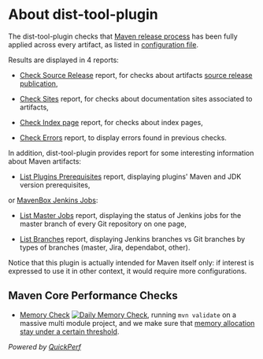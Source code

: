 <!--
  Licensed to the Apache Software Foundation (ASF) under one
  or more contributor license agreements.  See the NOTICE file
  distributed with this work for additional information
  regarding copyright ownership.  The ASF licenses this file
  to you under the Apache License, Version 2.0 (the
  "License"); you may not use this file except in compliance
  with the License.  You may obtain a copy of the License at

    http://www.apache.org/licenses/LICENSE-2.0

  Unless required by applicable law or agreed to in writing,
  software distributed under the License is distributed on an
  "AS IS" BASIS, WITHOUT WARRANTIES OR CONDITIONS OF ANY
  KIND, either express or implied.  See the License for the
  specific language governing permissions and limitations
  under the License.
-->

About dist-tool-plugin
=====

The dist-tool-plugin checks that [Maven release process][6] has been fully applied across every artifact, as listed in [configuration file][4].

Results are displayed in 4 reports:

* [Check Source Release][2] report, for checks about artifacts [source release publication][5],

* [Check Sites][1] report, for checks about documentation sites associated to artifacts,

* [Check Index page][3] report, for checks about index pages,

* [Check Errors][8] report, to display errors found in previous checks.

In addition, dist-tool-plugin provides report for some interesting information about Maven artifacts:

* [List Plugins Prerequisites][7] report, displaying plugins' Maven and JDK version prerequisites,

or [MavenBox Jenkins Jobs](https://ci-builds.apache.org/job/Maven/job/maven-box/):

* [List Master Jobs][9] report, displaying the status of Jenkins jobs for the master branch of every Git repository on one page,

* [List Branches][10] report, displaying Jenkins branches vs Git branches by types of branches (master, Jira, dependabot, other).

Notice that this plugin is actually intended for Maven itself only: if interest is expressed to use it
in other context, it would require more configurations.

## Maven Core Performance Checks 

* [Memory Check](https://github.com/quick-perf/maven-test-bench/) [![Daily Memory Check](https://github.com/quick-perf/maven-test-bench/actions/workflows/memorycheck.yml/badge.svg)](https://github.com/quick-perf/maven-test-bench/actions/workflows/memorycheck.yml), 
running `mvn validate` on a massive multi module project, and we make sure that [memory allocation stay under a certain threshold](https://github.com/quick-perf/maven-test-bench/blob/master/maven-perf/src/test/java/org/quickperf/maven/bench/head/MvnValidateMaxAllocation.java#L52). 

_Powered by [QuickPerf](https://github.com/quick-perf/)_

[1]: ./dist-tool-check-site.html
[2]: ./dist-tool-check-source-release.html
[3]: ./dist-tool-check-index-page.html
[4]: ./dist-tool.conf.html
[5]: http://maven.apache.org/developers/release/maven-project-release-procedure.html#Copy_the_source_release_to_the_Apache_Distribution_Area
[6]: http://maven.apache.org/developers/release/releasing.html
[7]: ./dist-tool-prerequisites.html
[8]: ./dist-tool-check-errors.html
[9]: ./dist-tool-master-jobs.html
[10]: ./dist-tool-branches.html
